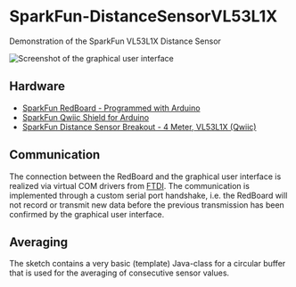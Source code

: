 # SparkFun-DistanceSensorVL53L1X
Demonstration of the SparkFun VL53L1X Distance Sensor

![Screenshot of the graphical user interface](https://github.com/crickert1234/SparkFun-VL53L1X/blob/master/DistanceSensorVL53L1X.png)

## Hardware
* [SparkFun RedBoard - Programmed with Arduino](https://www.sparkfun.com/products/13975)
* [SparkFun Qwiic Shield for Arduino](https://www.sparkfun.com/products/14352)
* [SparkFun Distance Sensor Breakout - 4 Meter, VL53L1X (Qwiic)](https://www.sparkfun.com/products/14722)

## Communication
The connection between the RedBoard and the graphical user interface is realized via virtual COM drivers from [FTDI](http://www.ftdichip.com/Drivers/VCP.htm). The communication is implemented through a custom serial port handshake, i.e. the RedBoard will not record or transmit new data before the previous transmission has been confirmed by the graphical user interface.

## Averaging
The sketch contains a very basic (template) Java-class for a circular buffer that is used for the averaging of consecutive sensor values.
